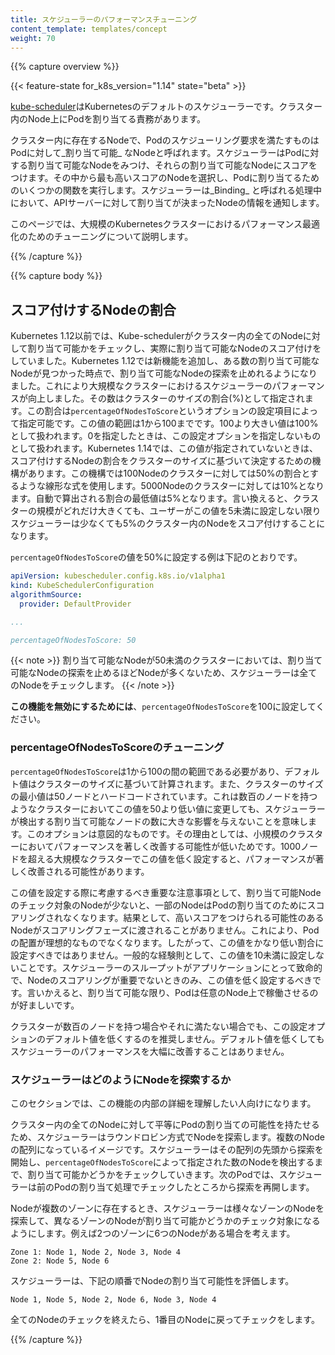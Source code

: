 ```yaml
---
title: スケジューラーのパフォーマンスチューニング
content_template: templates/concept
weight: 70
---
```


{{% capture overview %}}

{{< feature-state for_k8s_version="1.14" state="beta" >}}

[kube-scheduler](/docs/concepts/scheduling/kube-scheduler/#kube-scheduler)はKubernetesのデフォルトのスケジューラーです。クラスター内のNode上にPodを割り当てる責務があります。

クラスター内に存在するNodeで、Podのスケジューリング要求を満たすものはPodに対して_割り当て可能_ なNodeと呼ばれます。スケジューラーはPodに対する割り当て可能なNodeをみつけ、それらの割り当て可能なNodeにスコアをつけます。その中から最も高いスコアのNodeを選択し、Podに割り当てるためのいくつかの関数を実行します。スケジューラーは_Binding_ と呼ばれる処理中において、APIサーバーに対して割り当てが決まったNodeの情報を通知します。

このページでは、大規模のKubernetesクラスターにおけるパフォーマンス最適化のためのチューニングについて説明します。

{{% /capture %}}

{{% capture body %}}

## スコア付けするNodeの割合

Kubernetes 1.12以前では、Kube-schedulerがクラスター内の全てのNodeに対して割り当て可能かをチェックし、実際に割り当て可能なNodeのスコア付けをしていました。Kubernetes 1.12では新機能を追加し、ある数の割り当て可能なNodeが見つかった時点で、割り当て可能なNodeの探索を止めれるようになりました。これにより大規模なクラスターにおけるスケジューラーのパフォーマンスが向上しました。その数はクラスターのサイズの割合(%)として指定されます。この割合は`percentageOfNodesToScore`というオプションの設定項目によって指定可能です。この値の範囲は1から100までです。100より大きい値は100%として扱われます。0を指定したときは、この設定オプションを指定しないものとして扱われます。Kubernetes 1.14では、この値が指定されていないときは、スコア付けするNodeの割合をクラスターのサイズに基づいて決定するための機構があります。この機構では100Nodeのクラスターに対しては50%の割合とするような線形な式を使用します。5000Nodeのクラスターに対しては10%となります。自動で算出される割合の最低値は5%となります。言い換えると、クラスターの規模がどれだけ大きくても、ユーザーがこの値を5未満に設定しない限りスケジューラーは少なくても5%のクラスター内のNodeをスコア付けすることになります。

`percentageOfNodesToScore`の値を50%に設定する例は下記のとおりです。

```yaml
apiVersion: kubescheduler.config.k8s.io/v1alpha1
kind: KubeSchedulerConfiguration
algorithmSource:
  provider: DefaultProvider

...

percentageOfNodesToScore: 50
```

{{< note >}} 
割り当て可能なNodeが50未満のクラスターにおいては、割り当て可能なNodeの探索を止めるほどNodeが多くないため、スケジューラーは全てのNodeをチェックします。
{{< /note >}}

**この機能を無効にするためには**、`percentageOfNodesToScore`を100に設定してください。  


### percentageOfNodesToScoreのチューニング

`percentageOfNodesToScore`は1から100の間の範囲である必要があり、デフォルト値はクラスターのサイズに基づいて計算されます。また、クラスターのサイズの最小値は50ノードとハードコードされています。これは数百のノードを持つようなクラスターにおいてこの値を50より低い値に変更しても、スケジューラーが検出する割り当て可能なノードの数に大きな影響を与えないことを意味します。このオプションは意図的なものです。その理由としては、小規模のクラスターにおいてパフォーマンスを著しく改善する可能性が低いためです。1000ノードを超える大規模なクラスターでこの値を低く設定すると、パフォーマンスが著しく改善される可能性があります。

この値を設定する際に考慮するべき重要な注意事項として、割り当て可能Nodeのチェック対象のNodeが少ないと、一部のNodeはPodの割り当てのためにスコアリングされなくなります。結果として、高いスコアをつけられる可能性のあるNodeがスコアリングフェーズに渡されることがありません。これにより、Podの配置が理想的なものでなくなります。したがって、この値をかなり低い割合に設定すべきではありません。一般的な経験則として、この値を10未満に設定しないことです。スケジューラーのスループットがアプリケーションにとって致命的で、Nodeのスコアリングが重要でないときのみ、この値を低く設定するべきです。言いかえると、割り当て可能な限り、Podは任意のNode上で稼働させるのが好ましいです。

クラスターが数百のノードを持つ場合やそれに満たない場合でも、この設定オプションのデフォルト値を低くするのを推奨しません。デフォルト値を低くしてもスケジューラーのパフォーマンスを大幅に改善することはありません。

### スケジューラーはどのようにNodeを探索するか

このセクションでは、この機能の内部の詳細を理解したい人向けになります。

クラスター内の全てのNodeに対して平等にPodの割り当ての可能性を持たせるため、スケジューラーはラウンドロビン方式でNodeを探索します。複数のNodeの配列になっているイメージです。スケジューラーはその配列の先頭から探索を開始し、`percentageOfNodesToScore`によって指定された数のNodeを検出するまで、割り当て可能かどうかをチェックしていきます。次のPodでは、スケジューラーは前のPodの割り当て処理でチェックしたところから探索を再開します。

Nodeが複数のゾーンに存在するとき、スケジューラーは様々なゾーンのNodeを探索して、異なるゾーンのNodeが割り当て可能かどうかのチェック対象になるようにします。例えば2つのゾーンに6つのNodeがある場合を考えます。

```
Zone 1: Node 1, Node 2, Node 3, Node 4
Zone 2: Node 5, Node 6
```

スケジューラーは、下記の順番でNodeの割り当て可能性を評価します。

```
Node 1, Node 5, Node 2, Node 6, Node 3, Node 4
```

全てのNodeのチェックを終えたら、1番目のNodeに戻ってチェックをします。

{{% /capture %}}

